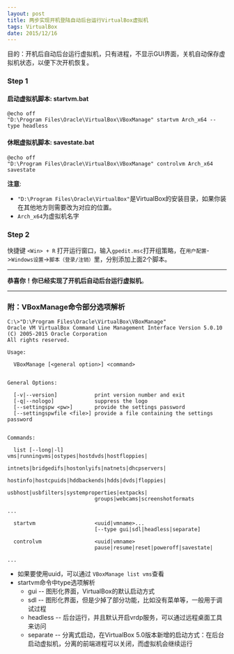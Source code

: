 ```yaml
---
layout: post
title: 两步实现开机登陆自动后台运行VirtualBox虚拟机
tags: VirtualBox
date: 2015/12/16
---
```



目的：开机后自动后台运行虚拟机，只有进程，不显示GUI界面，关机自动保存虚拟机状态，以便下次开机恢复。

### Step 1

#### 启动虚拟机脚本: startvm.bat

```batch
@echo off
"D:\Program Files\Oracle\VirtualBox\VBoxManage" startvm Arch_x64 --type headless
```

#### 休眠虚拟机脚本: savestate.bat
```batch
@echo off
"D:\Program Files\Oracle\VirtualBox\VBoxManage" controlvm Arch_x64 savestate
```

**注意**:

* `"D:\Program Files\Oracle\VirtualBox"`是VirtualBox的安装目录，如果你装在其他地方则需要改为对应的位置。
* `Arch_x64`为虚拟机名字

### Step 2

快捷键 `<Win> + R` 打开运行窗口，输入`gpedit.msc`打开组策略，在`用户配置`->`Windows设置`->`脚本（登录/注销）`里，分别添加上面2个脚本。

------

**恭喜你！你已经实现了开机后自动后台运行虚拟机**。

------
### 附：VBoxManage命令部分选项解析

	C:\>"D:\Program Files\Oracle\VirtualBox\VBoxManage"
	Oracle VM VirtualBox Command Line Management Interface Version 5.0.10
	(C) 2005-2015 Oracle Corporation
	All rights reserved.

	Usage:

	  VBoxManage [<general option>] <command>


	General Options:

	  [-v|--version]            print version number and exit
	  [-q|--nologo]             suppress the logo
	  [--settingspw <pw>]       provide the settings password
	  [--settingspwfile <file>] provide a file containing the settings password


	Commands:
	
	  list [--long|-l]          vms|runningvms|ostypes|hostdvds|hostfloppies|
								intnets|bridgedifs|hostonlyifs|natnets|dhcpservers|
								hostinfo|hostcpuids|hddbackends|hdds|dvds|floppies|
								usbhost|usbfilters|systemproperties|extpacks|
								groups|webcams|screenshotformats
								
	...
	
	  startvm                   <uuid|vmname>...
								[--type gui|sdl|headless|separate]

	  controlvm                 <uuid|vmname>
								pause|resume|reset|poweroff|savestate|
								
	...
	
	
* 如果要使用uuid，可以通过 `VBoxManage list vms`查看
* startvm命令中type选项解析
	* gui -- 图形化界面，VirtualBox的默认启动方式
	* sdl -- 图形化界面，但是少掉了部分功能，比如没有菜单等，一般用于调试过程
	* headless -- 后台运行，并且默认开启vrdp服务，可以通过远程桌面工具来访问
	* separate -- 分离式启动，在VirtualBox 5.0版本新增的启动方式：在后台启动虚拟机，分离的前端进程可以关闭，而虚拟机会继续运行

